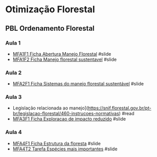 # Otimização Florestal

## PBL Ordenamento Florestal

### Aula 1
- [MFA1F1 Ficha Abertura Manejo Florestal](https://htmlpreview.github.io/?) #slide 
- [MFA1F2 Ficha Manejo florestal sustentavel](https://htmlpreview.github.io/?) #slide 

### Aula 2
- [MFA2F1 Ficha Sistemas do manejo florestal sustentável](https://htmlpreview.github.io/?) #slide

### Aula 3
- Legislação relacionada ao manejo](https://snif.florestal.gov.br/pt-br/legislacao-florestal/460-instrucoes-normativas) #read 
- [MFA3F1 Ficha Exploracao de impacto reduzido](https://htmlpreview.github.io/?) #slide 

### Aula 4
- [MFA4F1 Ficha Estrutura da floresta](https://htmlpreview.github.io/?) #slide 
- [MFA4T2 Tarefa Espécies mais importantes](https://htmlpreview.github.io/?) #slide



